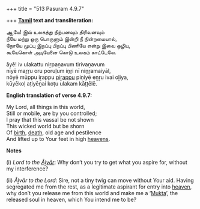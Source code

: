 +++
title = "513 Pasuram 4.9.7"

+++
**[Tamil](/definition/tamil#history "show Tamil definitions") text and transliteration:**

ஆயே! இவ் உலகத்து நிற்பனவும் திரிவனவும்  
நீயே மற்று ஒரு பொருளும் இன்றி நீ நின்றமையால்,  
நோயே மூப்பு இறப்பு பிறப்பு பிணியே என்று இவை ஒழிய,  
கூயேகொள் அடியேனை கொடு உலகம் காட்டேலே.

āyē! iv ulakattu niṟpaṉavum tirivaṉavum  
nīyē maṟṟu oru poruḷum iṉṟi nī niṉṟamaiyāl,  
nōyē mūppu iṟappu [piṟappu](/definition/pirappu#history "show piṟappu definitions") piṇiyē eṉṟu ivai oḻiya,  
kūyēkoḷ aṭiyēṉai koṭu ulakam kāṭṭēlē.

**English translation of verse 4.9.7:**

My Lord, all things in this world,  
Still or mobile, are by you controlled;  
I pray that this vassal be not shown  
This wicked world but be shorn  
Of [birth](/definition/birth#history "show birth definitions"), [death](/definition/death#history "show death definitions"), old age and pestilence  
And lifted up to Your feet in high [heavens](/definition/heaven#history "show heavens definitions").

**Notes**

\(i\) *Lord to the [Āḻvār](/definition/aḻvar#vaishnavism "show Āḻvār definitions")*: Why don’t you try to get what you aspire for, without my interference?

\(ii\) *Āḻvār to the Lord*: Sire, not a tiny twig can move without Your aid. Having segregated me from the rest, as a legitimate aspirant for entry into [heaven](/definition/heaven#history "show heaven definitions"), why don’t you release me from this world and make me a ‘[Mukta](/definition/mukta#vaishnavism "show Mukta definitions")’, the released soul in heaven, which You intend me to be?



